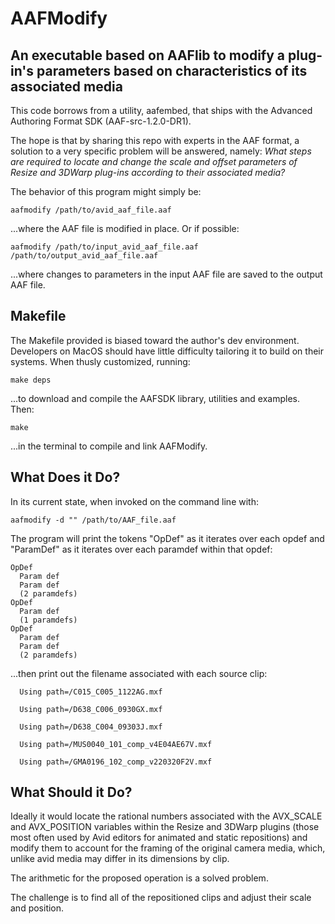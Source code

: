 AAFModify
=========
An executable based on AAFlib to modify a plug-in's parameters based on characteristics of its associated media
---------------------------------------------------------------------------------------------------------------

This code borrows from a utility, aafembed, that ships with the Advanced Authoring Format SDK (AAF-src-1.2.0-DR1).

The hope is that by sharing this repo with experts in the AAF format, a solution to a very specific problem will be 
answered, namely: _What steps are required to locate and change the scale and offset parameters of Resize and 3DWarp
plug-ins according to their associated media?_

The behavior of this program might simply be:

```
aafmodify /path/to/avid_aaf_file.aaf
```

...where the AAF file is modified in place. Or if possible:

```
aafmodify /path/to/input_avid_aaf_file.aaf /path/to/output_avid_aaf_file.aaf
```

...where changes to parameters in the input AAF file are saved to the output AAF file. 

Makefile
--------
The Makefile provided is biased toward the author's dev environment. Developers on MacOS should have little 
difficulty tailoring it to build on their systems. When thusly customized, running:
```
make deps
```
...to download and compile the AAFSDK library, utilities and examples. Then:
```
make
```
...in the terminal to compile and link AAFModify.

What Does it Do?
----------------
In its current state, when invoked on the command line with:

```
aafmodify -d "" /path/to/AAF_file.aaf
```

The program will print the tokens "OpDef" as it iterates over each opdef and "ParamDef" as it iterates over each paramdef within that opdef:
```
OpDef
  Param def
  Param def
  (2 paramdefs)
OpDef
  Param def
  (1 paramdefs)
OpDef
  Param def
  Param def
  (2 paramdefs)
```
...then print out the filename associated with each source clip:

```
  Using path=/C015_C005_1122AG.mxf

  Using path=/D638_C006_0930GX.mxf

  Using path=/D638_C004_09303J.mxf

  Using path=/MUS0040_101_comp_v4E04AE67V.mxf

  Using path=/GMA0196_102_comp_v220320F2V.mxf

```

What Should it Do?
------------------
Ideally it would locate the rational numbers associated with the AVX_SCALE and AVX_POSITION variables within
the Resize and 3DWarp plugins (those most often used by Avid editors for animated and static repositions) and
modify them to account for the framing of the original camera media, which, unlike avid media may differ in 
its dimensions by clip.

The arithmetic for the proposed operation is a solved problem. 

The challenge is to find all of the repositioned clips and adjust their scale and position. 
